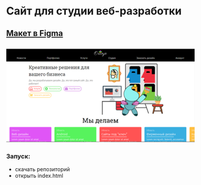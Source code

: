# Сайт для студии веб-разработки
[Макет в Figma](https://www.figma.com/file/LHl5b1xAYZbzscLlpBfr3D/Oranjie?node-id=0%3A1)
---
![](/img/git/1.png)
---
### Запуск:
- скачать репозиторий
- открыть index.html
